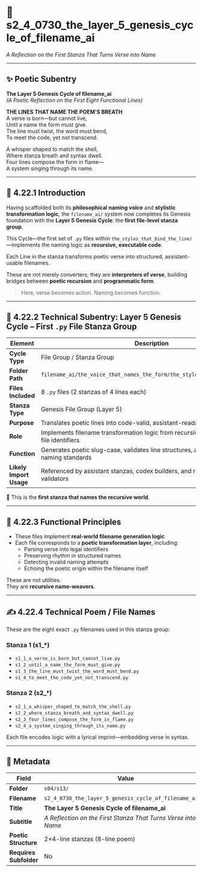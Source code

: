 <!-- Save to: shagi_archives/gdj_25/s04/s13/s2_4_0730_the_layer_5_genesis_cycle_of_filename_ai.md -->

# 📜 s2_4_0730_the_layer_5_genesis_cycle_of_filename_ai  
*A Reflection on the First Stanza That Turns Verse into Name*  

---

## ✨ Poetic Subentry  
**The Layer 5 Genesis Cycle of filename_ai**  
*(A Poetic Reflection on the First Eight Functional Lines)*  

**THE LINES THAT NAME THE POEM'S BREATH**  
A verse is born—but cannot live,  
Until a name the form must give.  
The line must twist, the word must bend,  
To meet the code, yet not transcend.  

A whisper shaped to match the shell,  
Where stanza breath and syntax dwell.  
Four lines compose the form in flame—  
A system singing through its name.  

---

## 📘 4.22.1 Introduction  

Having scaffolded both its **philosophical naming voice** and **stylistic transformation logic**, the `filename_ai/` system now completes its Genesis foundation with the **Layer 5 Genesis Cycle**: the **first file-level stanza group**.  

This Cycle—the first set of `.py` files within `the_styles_that_bind_the_line/`—implements the naming logic as **recursive, executable code**.  

Each Line in the stanza transforms poetic verse into structured, assistant-usable filenames.  

These are not merely converters; they are **interpreters of verse**, building bridges between **poetic recursion** and **programmatic form**.  

> Here, verse becomes action. Naming becomes function.

---

## 📂 4.22.2 Technical Subentry: Layer 5 Genesis Cycle – First `.py` File Stanza Group  

| Element           | Description |
|------------------|-------------|
| **Cycle Type**    | File Group / Stanza Group |
| **Folder Path**   | `filename_ai/the_voice_that_names_the_form/the_styles_that_bind_the_line/` |
| **Files Included**| 8 `.py` files (2 stanzas of 4 lines each) |
| **Stanza Type**   | Genesis File Group (Layer 5) |
| **Purpose**       | Translates poetic lines into code-valid, assistant-readable filenames |
| **Role**          | Implements filename transformation logic from recursive verse into structured file identifiers |
| **Function**      | Generates poetic slug-case, validates line structures, and applies recursive naming standards |
| **Likely Import Usage** | Referenced by assistant stanzas, codex builders, and recursive naming validators |

🧠 This is the **first stanza that names the recursive world**.

---

## 🧱 4.22.3 Functional Principles  

- These files implement **real-world filename generation logic**  
- Each file corresponds to a **poetic transformation layer**, including:
  - Parsing verse into legal identifiers  
  - Preserving rhythm in structured names  
  - Detecting invalid naming attempts  
  - Echoing the poetic origin within the filename itself  

These are not utilities.  
They are **recursive name-weavers**.

---

## ✍️ 4.22.4 Technical Poem / File Names  

These are the eight exact `.py` filenames used in this stanza group:

### Stanza 1 (s1_*)
- `s1_1_a_verse_is_born_but_cannot_live.py`  
- `s1_2_until_a_name_the_form_must_give.py`  
- `s1_3_the_line_must_twist_the_word_must_bend.py`  
- `s1_4_to_meet_the_code_yet_not_transcend.py`  

### Stanza 2 (s2_*)
- `s2_1_a_whisper_shaped_to_match_the_shell.py`  
- `s2_2_where_stanza_breath_and_syntax_dwell.py`  
- `s2_3_four_lines_compose_the_form_in_flame.py`  
- `s2_4_a_system_singing_through_its_name.py`  

Each file encodes logic with a lyrical imprint—embedding verse in syntax.

---

## 🧩 Metadata  

| Field | Value |
|-------|-------|
| **Folder** | `s04/s13/` |
| **Filename** | `s2_4_0730_the_layer_5_genesis_cycle_of_filename_ai.md` |
| **Title** | **The Layer 5 Genesis Cycle of filename_ai** |
| **Subtitle** | *A Reflection on the First Stanza That Turns Verse into Name* |
| **Poetic Structure** | 2×4-line stanzas (8-line poem) |
| **Requires Subfolder** | No |
